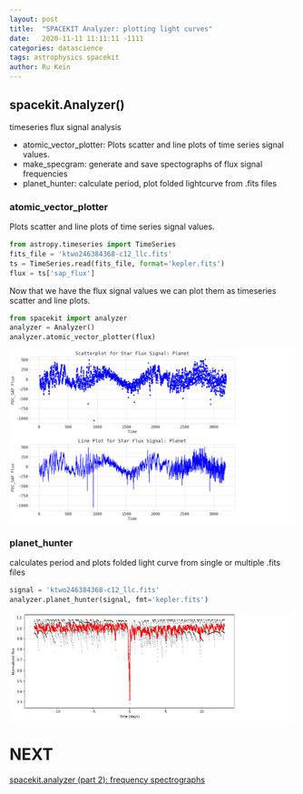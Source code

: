 ```yaml
---
layout: post
title:  "SPACEKIT Analyzer: plotting light curves"
date:   2020-11-11 11:11:11 -1111
categories: datascience
tags: astrophysics spacekit
author: Ru Keïn
---
```


## spacekit.Analyzer()
timeseries flux signal analysis

- atomic_vector_plotter: Plots scatter and line plots of time series signal values.
- make_specgram: generate and save spectographs of flux signal frequencies
- planet_hunter: calculate period, plot folded lightcurve from .fits files


### atomic_vector_plotter
Plots scatter and line plots of time series signal values.

```python
from astropy.timeseries import TimeSeries
fits_file = 'ktwo246384368-c12_llc.fits'
ts = TimeSeries.read(fits_file, format='kepler.fits')
flux = ts['sap_flux']
```

Now that we have the flux signal values we can plot them as timeseries scatter and line plots.

```python
from spacekit import analyzer
analyzer = Analyzer()
analyzer.atomic_vector_plotter(flux)

```

<div style="background-color:white">
<img src="/assets/images/spacekit/atomic-vector-scatter.png" alt="atomic vector plotter scatterplot" title="Scatterplot with Planet 1" width="400"/>
</div>

<div style="background-color:white">
<img src="/assets/images/spacekit/atomic-vector-line.png" alt="atomic vector plotter lineplot" title="Lineplot with Planet 1" width="400"/>
</div>

### planet_hunter
calculates period and plots folded light curve from single or multiple .fits files

```python
signal = 'ktwo246384368-c12_llc.fits'
analyzer.planet_hunter(signal, fmt='kepler.fits')
```

<div style="background-color:white">
<img src="/assets/images/spacekit/k2-folded-light-curve.png" alt="k2 folded light curve" title="Planet Hunter K2 Folded Light Curve" width="400"/>
</div>


# NEXT

[spacekit.analyzer (part 2): frequency spectrographs]('/datascience/2020/12/12/spacekit-analyzer-frequency-spectrographs.html')